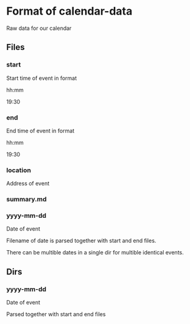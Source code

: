 # Format of calendar-data
Raw data for our calendar

## Files


### start 
Start time of event in format 

  hh:mm

  19:30

### end
End time of event in format 

  hh:mm

  19:30

### location
Address of event

### summary.md

### yyyy-mm-dd
Date of event

Filename of date is parsed together with start and end files.

There can be multible dates in a single dir for multible identical events.





## Dirs

### yyyy-mm-dd
Date of event

Parsed together with start and end files

